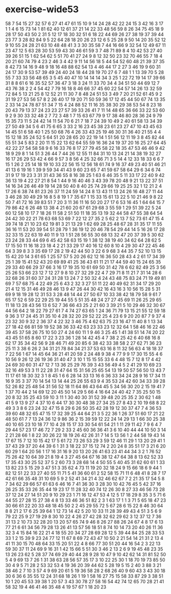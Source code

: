 # exercise-wide53
58
7
54
15
27
32
57
6
27
41
47
61
15
10
9
14
24
28
42
22
24
15
3
42
16
3
17
1
1
4
6
15
73
14
1
81
62
40
12
61
37
21
14
22
33
48
56
59
8
26
34
75
45
18
9
28
17
50
43
50
2
31
5
12
17
18
30
32
51
6
18
22
44
69
26
27
38
19
37
39
44
23
77
3
28
82
84
9
5
22
64
28
18
20
26
23
12
6
5
25
28
9
50
14
20
35
52
12
9
10
55
24
28
21
63
10
48
48
41
3
3
30
35
58
7
44
16
66
9
32
54
12
49
67
11
23
47
12
5
63
28
30
53
59
43
30
46
61
59
3
7
48
71
89
8
4
10
42
53
27
40
39
26
51
15
1
62
54
62
5
51
70
41
27
24
9
8
12
32
50
23
32
70
46
55
7
18
4
20
21
60
74
79
4
23
2
46
3
4
42
9
11
14
56
18
5
44
54
52
60
48
21
39
37
35
8
42
73
14
16
9
48
9
18
16
48
88
62
54
13
4
46
44
17
2
27
3
46
19
9
60
31
24
17
30
9
53
57
39
49
24
40
24
18
44
28
19
70
27
6
7
48
1
1
13
39
70
5
28
55
7
33
33
56
48
65
3
5
45
40
47
10
14
14
14
34
3
25
1
22
72
19
14
17
39
66
31
8
8
61
6
16
35
52
57
36
47
3
18
3
24
11
33
70
34
4
34
51
50
44
69
12
7
43
76
38
2
2
4
54
42
7
79
16
18
8
46
66
37
45
60
22
54
57
14
26
13
32
59
72
84
5
13
21
25
8
12
52
21
11
30
7
8
48
24
51
53
3
49
7
20
21
52
61
45
9
2
31
19
27
53
56
57
8
2
26
40
17
19
20
71
50
59
36
17
12
45
44
50
67
74
13
35
2
33
14
24
78
87
51
34
7
15
4
24
88
52
11
16
35
38
30
29
38
53
54
8
23
18
20
43
79
13
37
24
23
23
27
57
39
33
26
41
7
11
14
48
65
36
66
33
22
53
60
9
2
9
30
33
32
48
2
7
72
3
48
1
7
15
63
67
79
9
17
38
46
80
28
36
24
9
79
15
35
73
11
5
24
42
14
11
54
70
6
21
7
18
7
24
39
10
49
2
40
61
58
13
34
39
27
50
49
34
5
6
41
75
6
65
3
33
2
16
23
45
38
23
61
23
27
47
10
43
45
63
14
45
51
6
58
40
1
25
50
68
76
4
26
33
43
25
19
46
30
31
36
40
21
55
4
4
15
12
18
35
24
52
5
64
51
20
28
65
20
22
19
14
1
51
56
12
11
19
3
8
45
82
44
55
51
34
5
83
2
20
11
15
22
13
62
64
55
59
16
36
24
19
37
20
16
25
27
64
45
42
22
27
54
58
58
9
6
16
33
76
8
17
27
79
45
58
22
18
35
47
53
46
46
9
42
18
9
29
8
1
14
51
3
26
44
7
44
26
12
55
11
84
31
10
13
24
21
14
38
19
32
27
16
17
26
29
53
42
4
66
9
57
3
8
56
4
25
32
66
71
3
5
14
4
12
33
18
33
6
6
7
15
1
26
2
25
14
18
19
10
33
22
56
15
12
56
18
61
74
9
16
37
49
23
40
51
46
21
41
13
6
19
16
1
39
9
59
34
41
43
9
60
23
65
7
41
59
67
58
64
29
6
34
6
74
31
9
17
19
23
3
31
31
43
36
55
8
16
38
25
1
63
6
46
35
5
11
33
17
22
40
9
42
36
13
19
4
22
27
21
8
54
1
44
9
16
40
46
3
43
39
78
20
48
9
21
13
22
37
51
14
16
34
26
46
49
19
14
28
50
40
8
40
25
74
29
66
19
25
25
32
1
12
21
2
4
17
26
6
38
74
81
23
26
37
11
24
59
14
24
8
13
43
11
13
24
26
16
48
27
11
44
3
46
28
30
49
29
16
8
5
8
19
1
7
35
67
1
15
33
15
61
13
22
5
10
21
46
9
8
22
50
7
41
72
16
39
83
51
7
20
3
11
36
11
16
50
20
27
17
6
53
16
45
1
64
64
15
7
79
86
42
6
26
48
13
38
4
21
60
20
67
61
29
68
3
55
59
1
29
51
39
22
5
24
60
12
58
10
17
7
18
26
11
58
2
51
50
11
18
35
13
19
32
44
58
47
55
38
64
54
24
42
30
22
21
78
63
68
53
69
7
22
12
27
35
2
5
62
2
13
7
52
73
61
47
15
4
39
74
18
21
10
23
62
19
81
3
21
13
29
1
62
69
28
25
48
67
28
31
35
17
11
55
36
16
11
53
20
39
54
51
28
79
1
36
19
12
20
46
78
54
29
44
14
5
16
26
17
28
32
33
15
22
63
19
40
11
9
13
1
51
28
56
55
30
68
13
32
47
20
37
39
5
30
62
23
24
28
33
44
69
6
45
42
58
63
15
19
1
38
12
38
19
40
34
62
64
28
62
5
17
15
50
11
16
18
23
18
4
2
21
33
29
17
40
16
12
60
8
10
4
29
30
47
22
45
46
64
3
39
8
3
3
35
69
17
28
2
19
42
44
50
3
22
6
9
68
3
44
35
7
52
10
13
15
15
42
20
14
3
61
65
1
25
57
57
5
20
26
62
12
16
36
50
28
43
4
2
61
17
34
39
25
1
39
15
41
52
43
20
69
89
41
25
36
43
61
11
21
17
44
59
40
15
24
65
35
29
33
40
66
29
37
66
3
16
17
19
35
10
61
69
50
31
42
78
6
62
82
49
25
3
56
25
26
53
66
23
12
7
12
27
9
8
10
27
32
29
22
4
7
29
71
8
11
21
7
31
14
28
6
32
68
26
31
60
37
24
31
28
13
24
7
2
50
32
4
24
43
48
75
83
24
71
19
49
81
69
7
57
68
75
4
22
49
25
6
43
2
32
3
27
51
11
22
40
49
62
31
34
17
29
20
21
4
12
15
31
46
49
28
46
13
9
47
26
44
30
42
16
43
16
3
10
56
15
28
5
31
69
9
18
19
28
12
31
53
3
28
48
14
44
27
50
67
10
33
38
42
18
79
58
9
61
7
65
17
52
6
59
22
29
25
19
44
55
5
51
35
48
24
27
27
45
69
11
26
25
29
65
11
18
13
28
43
56
13
6
52
7
36
66
43
25
2
21
60
3
39
21
5
10
29
46
32
30
67
44
56
64
2
18
22
79
27
61
7
4
74
27
63
65
1
24
36
71
79
13
15
21
55
12
59
18
9
36
3
17
24
45
31
35
10
4
28
32
20
29
52
22
25
4
23
6
9
20
20
87
7
9
37
4
23
32
30
9
32
2
36
37
4
22
32
3
46
75
4
62
63
75
23
16
47
11
40
8
1
13
34
27
18
42
66
81
59
19
52
38
36
33
42
63
23
33
23
12
32
64
1
58
46
16
22
46
39
45
37
58
26
75
10
50
27
4
24
60
11
1
9
46
3
25
45
1
41
38
51
14
74
20
22
43
45
51
65
8
60
17
22
3
23
36
1
28
14
42
45
4
7
38
2
25
42
6
40
68
16
8
62
17
35
34
42
56
9
28
46
71
49
20
85
6
38
42
33
38
58
2
27
62
71
36
23
25
11
3
38
6
26
2
34
31
21
78
84
34
21
37
53
63
16
8
11
32
56
63
4
18
18
37
7
22
56
1
67
14
45
64
36
21
41
20
59
2
24
48
9
38
4
77
9
9
17
30
15
55
4
6
10
56
9
26
12
26
19
36
31
40
47
3
10
1
15
15
55
33
6
4
48
15
7
12
8
17
4
42
24
69
30
60
31
47
12
7
13
36
25
29
76
39
3
43
56
49
4
5
2
41
29
10
69
23
32
16
49
53
3
11
22
28
31
47
64
15
31
56
25
65
54
13
19
50
57
56
50
13
43
7
11
17
61
18
30
32
3
1
8
45
1
6
6
28
14
33
13
16
6
36
33
34
24
28
9
16
17
34
11
16
9
35
3
37
70
14
54
13
14
44
25
26
55
63
9
4
35
53
24
42
60
34
33
39
28
52
26
82
25
48
54
31
56
52
18
11
64
86
43
64
45
5
34
56
30
20
2
15
19
41
7
1
37
70
44
2
14
69
12
20
45
50
14
29
5
66
4
16
64
24
40
42
7
35
25
50
15
20
8
32
35
25
43
59
10
3
11
1
30
40
30
31
52
39
48
20
25
35
2
30
62
1
48
41
5
9
13
9
27
4
37
10
6
44
17
30
30
48
38
27
34
25
27
8
43
2
10
19
68
8
22
49
3
3
8
6
23
24
32
47
15
8
29
6
26
50
35
42
28
19
12
30
37
47
7
4
36
53
39
60
48
32
65
47
15
17
32
39
25
44
64
21
3
5
22
36
1
26
37
51
60
17
21
22
48
50
61
7
7
13
24
36
12
9
86
36
2
15
39
59
12
22
24
14
29
13
1
66
30
25
38
40
10
65
23
10
18
77
10
4
28
15
17
33
30
54
61
54
21
1
11
29
11
42
7
9
6
4
7
29
44
57
23
17
46
72
7
29
2
33
2
45
60
36
36
41
3
6
10
40
44
44
10
50
3
14
2
21
28
66
1
8
22
30
26
22
18
19
26
42
26
31
7
14
5
13
56
1
2
44
58
19
43
14
17
67
15
7
12
10
15
42
17
5
61
72
73
26
53
29
3
59
12
46
11
29
1
13
20
29
41
1
37
43
29
37
20
44
39
6
1
31
3
18
22
37
15
12
74
2
20
24
8
35
51
17
3
21
6
20
60
29
1
64
20
56
1
17
16
31
16
9
20
13
20
26
41
63
23
41
44
34
3
2
1
76
52
75
26
42
10
64
39
21
8
19
4
3
27
45
64
67
16
38
12
47
64
38
8
13
62
52
33
17
35
43
30
25
52
37
5
2
60
73
3
28
68
14
4
50
55
5
40
45
31
62
60
61
1
33
13
82
23
5
15
29
3
47
51
3
35
62
4
73
11
19
20
32
18
24
9
15
66
18
6
9
44
1
82
12
51
22
33
27
40
55
11
71
5
41
36
60
61
2
52
58
15
71
11
6
48
41
8
28
7
17
42
61
66
35
48
31
10
69
5
9
2
52
41
34
21
4
32
46
62
67
7
2
21
35
17
54
5
8
7
34
62
29
66
57
61
63
6
46
16
7
41
36
30
3
28
30
10
42
76
45
5
42
37
16
26
25
35
33
26
35
44
19
23
17
11
28
32
40
74
12
26
30
8
27
33
46
56
73
28
37
12
24
27
14
51
20
9
10
29
23
1
71
16
12
47
53
4
12
5
17
18
29
8
35
3
5
71
6
44
55
27
28
15
27
38
4
8
13
33
46
36
51
82
2
3
1
63
17
1
1
3
71
5
65
18
47
23
30
66
61
22
20
33
48
18
45
50
2
2
45
29
55
72
5
67
28
6
15
22
8
46
30
64
8
8
21
2
17
6
25
39
64
1
12
73
14
42
5
20
10
33
11
28
39
49
43
4
51
3
5
6
9
79
22
25
9
27
19
29
8
30
10
22
4
26
27
42
28
32
62
29
62
3
12
37
12
7
36
31
13
2
10
73
32
28
20
13
20
57
65
74
9
46
8
26
27
88
26
24
67
4
8
17
6
13
77
21
6
61
34
56
79
28
13
26
41
13
57
56
18
51
8
74
10
14
73
20
40
26
11
36
32
3
4
15
84
16
22
21
4
18
55
20
34
27
28
69
28
12
5
39
44
84
25
28
33
53
33
1
2
15
39
9
23
24
77
12
11
67
8
69
72
43
47
10
50
2
21
54
14
21
31
2
13
4
41
11
30
15
70
48
64
33
15
20
51
22
4
8
66
77
30
51
20
44
16
54
2
3
22
13
59
30
37
11
24
69
9
16
31
1
42
15
66
5
51
30
3
46
2
13
2
6
9
19
45
48
23
35
13
26
23
62
5
28
37
74
69
29
40
44
28
9
28
10
47
9
10
42
62
14
31
81
52
50
5
4
9
69
13
7
26
1
31
38
63
28
56
57
35
17
3
10
22
25
30
1
18
70
19
73
85
50
30
4
9
5
71
28
2
53
32
53
4
19
36
20
39
44
62
5
28
19
5
15
2
40
3
88
3
21
38
46
2
7
10
3
57
4
9
69
20
61
5
19
36
58
28
2
68
26
40
9
60
43
3
43
30
18
30
6
36
6
35
55
12
24
31
68
18
26
1
19
1
58
16
27
75
15
58
33
87
29
3
38
51
10
1
20
45
53
39
38
1
20
57
3
43
30
78
27
58
16
54
42
74
12
65
70
28
21
41
58
32
19
4
46
41
46
35
48
4
19
57
67
1
18
20
23
